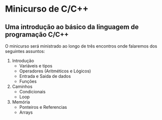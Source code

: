 # Minicurso de C/C++

## Uma introdução ao básico da linguagem de programação C/C++

O minicurso será ministrado ao longo de três encontros onde falaremos dos seguintes assuntos:

1. Introdução
    * Variáveis e tipos
    * Operadores (Aritméticos e Lógicos)
    * Entrada e Saida de dados
    * Funções
1. Caminhos
    * Condicionais
    * Loop
1. Memória
    * Ponteiros e Referencias
    * Arrays
